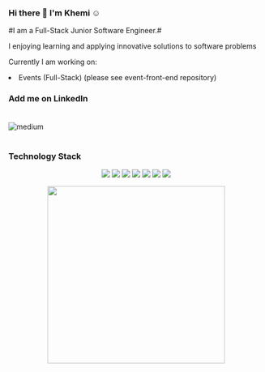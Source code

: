 ### Hi there 👋 I'm Khemi ☺️

#I am a Full-Stack Junior Software Engineer.#

<p>I enjoying learning and applying innovative solutions to software problems</p>

<p>Currently I am working on:</p>
<li>Events (Full-Stack) (please see event-front-end repository)</li>

<h3 align='left'>
    Add me on LinkedIn<br/><br/>
</h3>
<p align='left'>
    <a href="https://www.linkedin.com/in/khemi-ramyead-301952173" target="_blank">
       <img align="left" alt="medium" src="https://img.shields.io/badge/LinkedIn-0077B5?style=for-the-badge&logo=linkedin&logoColor=white" />
    </a>
</p>
<br/><br/>
<h3 align='left'>
    Technology Stack
</h3>

<p align='center' >
    <img src="https://img.shields.io/badge/React-20232A?style=for-the-badge&logo=react&logoColor=61DAFB" />
    <img src="https://img.shields.io/badge/JavaScript-F7DF1E?style=for-the-badge&logo=javascript&logoColor=black" />
    <img src="https://img.shields.io/badge/MySQL-00000F?style=for-the-badge&logo=mysql&logoColor=white" />
    <img src="https://img.shields.io/badge/-java-turquoise?style=for-the-badge&logo=java&logoColor=black" />
    <img src="https://img.shields.io/badge/-springboot-green?style=for-the-badge&logo=springboot&logoColor=white" />
    <img src="https://img.shields.io/badge/-firebase-red?style=for-the-badge&logo=firebase&logoColor=white" />
    <img src="https://img.shields.io/badge/Sass-CC6699?style=for-the-badge&logo=sass&logoColor=white" />
 </p>

<p align='center'>
  <a href="#"><img src="https://github-readme-stats.vercel.app/api?username=Khemi1998&show_icons=true&count_private=true&theme=cobalt" width="350"></a>
</p>
<!--
**Khemi1998/Khemi1998** is a ✨ _special_ ✨ repository because its `README.md` (this file) appears on your GitHub profile.

Here are some ideas to get you started:

- 🔭 I’m currently working on ...
- 🌱 I’m currently learning ...
- 👯 I’m looking to collaborate on ...
- 🤔 I’m looking for help with ...
- 💬 Ask me about ...
- 📫 How to reach me: ...
- 😄 Pronouns: ...
- ⚡ Fun fact: ...
-->
